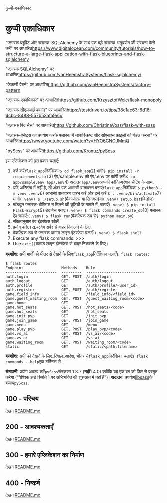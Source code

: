 कुप्पी-एकाधिकार

# कुप्पी एकाधिकार

"फ्लास्क ब्लूप्रिंट और फ्लास्क-SQLAlchemy के साथ एक बड़े फ्लास्क अनुप्रयोग की संरचना कैसे करें" पर आधारित<https://www.digitalocean.com/community/tutorials/how-to-structure-a-large-flask-application-with-flask-blueprints-and-flask-sqlalchemy>

"फ्लास्क SQLAlchemy" पर आधारित<https://github.com/vanHeemstraSystems/flask-sqlalchemy/>

"फ़ैक्टरी पैटर्न" पर आधारित<https://github.com/vanHeemstraSystems/factory-pattern>

"फ्लास्क-एकाधिकार" पर आधारित<https://github.com/KrzysztofWelc/flask-monopoly>

"फ्लास्क सीएलआई कमांड" पर आधारित<https://testdriven.io/tips/38c1ac63-8d16-4cbc-8488-557b53afa9e5/>

"फ्लास्क विद सैस" पर आधारित<https://github.com/ChristinaVoss/flask-with-sass>

"फ्लास्क-एसेट्स का उपयोग करके फ्लास्क में जावास्क्रिप्ट और सीएसएस फ़ाइलों को बंडल करना" पर आधारित<https://www.youtube.com/watch?v=HYO6GNOJMmQ>

"pyScss" पर आधारित<https://github.com/Kronuz/pyScss>

इस एप्लिकेशन को इस प्रकार चलाएँ:

1) दर्ज करें`flask_app`निर्देशिका:`$ cd flask_app`2) भागो`$ pip install -r requirements.txt`3) ऐप/sample.env को ऐप/.env पर कॉपी करें:`$ cp app/sample.env app/.env`4) अद्यतन`app/.env`आपकी कॉन्फ़िगरेशन सेटिंग के साथ.
5) यदि अस्तित्व में नहीं है, तो अंदर एक आभासी वातावरण बनाएं`flask_app`निर्देशिका:`$ python3 -m venv .venv`6) आभासी वातावरण प्रारंभ करें और दर्ज करें:`$ . .venv/bin/activate`7) भागो`(.venv) $ ./setup.sh`(मैकओएस या लिनक्स)या`(.venv) setup.bat`(विंडोज़)
8) मॉड्यूल फ्लास्क-बीक्रिप्ट न मिलने की त्रुटियों के मामले में, चलाएँ`(.venv) $ pip install Flask-Bcrypt`9) डेटाबेस बनाएं:`(.venv) $ flask commands create_db`10) फ्लास्क ऐप चलाएँ:`(.venv) $ flask run`(वैकल्पिक रूप से`$ python main.py`)
11) संकेतानुसार वेब इंटरफ़ेस खोलें
12) प्रयोग करें`CTRL+c`वेब सर्वर से बाहर निकलने के लिए.
13) वैकल्पिक रूप से फ्लास्क कमांड लाइन इंटरफ़ेस चलाएँ:`(.venv) $ flask shell`
14) Execute any flask commands: >>>
15) Use `exit()`कमांड लाइन इंटरफ़ेस से बाहर निकलने के लिए।

**बख्शीश**: सभी मार्गों को भीतर से देखने के लिए`flask_app`निर्देशिका चलाएँ`$ flask routes`:

    $ flask routes
    Endpoint                 Methods    Rule                      
    -----------------------  ---------  --------------------------
    auth.login               GET, POST  /auth/login               
    auth.logout              GET        /auth/logout              
    auth.profile             GET        /auth/profile/<user_id>   
    auth.register            GET, POST  /auth/register            
    game.field_info          GET        /field_info/<field_id>    
    game.guest_waiting_room  GET, POST  /guest_waiting_room/<code>
    game.home                GET        /                         
    game.hot_seats           GET, POST  /hot_seats/<code>         
    game.hot_seats           GET        /hot_seats                
    game.init_pvp            GET        /init_pvp                 
    game.join_game           GET, POST  /join_game                
    game.menu                GET        /menu                     
    game.play_pvp            GET, POST  /play_pvp/<code>          
    game.vs_ai               GET, POST  /vs_ai/<code>             
    game.vs_ai               GET        /vs_ai                    
    game.waiting_room        GET, POST  /waiting_room/<code>      
    static                   GET        /static/<path:filename>

**बख्शीश**: सभी को देखने के लिए_रिवाज़_आदेश, भीतर से`flask_app`निर्देशिका चलाएँ`$ flask commands --help`एक टर्मिनल से.

**चेतावनी**: प्रयोग अवश्य करें`pyScss`संस्करण 1.3.7 (**नहीं**1.4.0) क्योंकि यह एक बग को फिर से प्रस्तुत करेगा ("वैश्विक झंडे स्थिति 1 पर अभिव्यक्ति की शुरुआत में नहीं हैं")।**अद्यतन**: उपयोग[libsass](https://sass.github.io/libsass-python/)के बजाय`pyScss`.

## 100 - परिचय

देखना[README.md](./100/README.md)

## 200 - आवश्यकताएँ

देखना[README.md](./200/README.md)

## 300 - हमारे एप्लिकेशन का निर्माण

देखना[README.md](./300/README.md)

## 400 - निष्कर्ष

देखना[README.md](./400/README.md)
